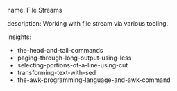 name: File Streams

description: Working with file stream via various tooling.

insights:
  - the-head-and-tail-commands
  - paging-through-long-output-using-less
  - selecting-portions-of-a-line-using-cut
  - transforming-text-with-sed
  - the-awk-programming-language-and-awk-command
 

